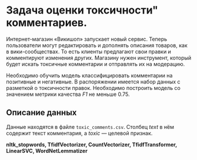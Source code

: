 # Задача оценки токсичности" комментариев.

Интернет-магазин «Викишоп» запускает новый сервис. Теперь пользователи могут редактировать и дополнять описания товаров, как в вики-сообществах. То есть клиенты предлагают свои правки и комментируют изменения других. Магазину нужен инструмент, который будет искать токсичные комментарии и отправлять их на модерацию. 

Необходимо обучить модель классифицировать комментарии на позитивные и негативные. В распоряжении имеется набор данных с разметкой о токсичности правок.
Необходимо построить модель со значением метрики качества *F1* не меньше 0.75. 

## Описание данных

Данные находятся в файле `toxic_comments.csv`. Столбец *text* в нём содержит текст комментария, а *toxic* — целевой признак.


**nltk_stopwords, TfidfVectorizer, CountVectorizer, TfidfTransformer, LinearSVC, WordNetLemmatizer**
